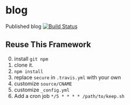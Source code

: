 # blog
Published blog
[![Build Status](https://travis-ci.org/lizeyan/blog.svg?branch=master)](https://travis-ci.org/lizeyan/blog)

## Reuse This Framework
0. install `git npm`
1. clone it.
2. `npm install`
3. replace `secure` in `.travis.yml` with your own
4. customize `source/CNAME`
3. customize `_config.yml`
4. Add a cron job `*/5 * * * * /path/to/keep.sh`
